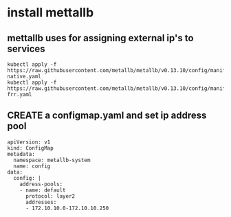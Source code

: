 # install mettallb

## mettallb uses for assigning external ip's to services
```
kubectl apply -f https://raw.githubusercontent.com/metallb/metallb/v0.13.10/config/manifests/metallb-native.yaml
kubectl apply -f https://raw.githubusercontent.com/metallb/metallb/v0.13.10/config/manifests/metallb-frr.yaml
```
## CREATE a configmap.yaml and set ip address pool
```
apiVersion: v1
kind: ConfigMap
metadata:
  namespace: metallb-system
  name: config
data:
  config: |
    address-pools:
    - name: default
      protocol: layer2
      addresses:
      - 172.10.10.0-172.10.10.250
```
